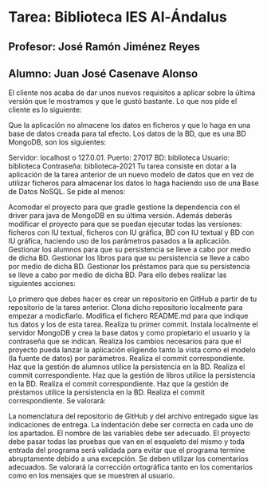 # Tarea: Biblioteca IES Al-Ándalus
## Profesor: José Ramón Jiménez Reyes
## Alumno: Juan José Casenave Alonso

El cliente nos acaba de dar unos nuevos requisitos a aplicar sobre la última versión que le mostramos y que le gustó bastante. Lo que nos pide el cliente es lo siguiente:

Que la aplicación no almacene los datos en ficheros y que lo haga en una base de datos creada para tal efecto.
Los datos de la BD, que es una BD MongoDB, son los siguientes:

Servidor: localhost o 127.0.01.
Puerto: 27017
BD: biblioteca
Usuario: biblioteca
Contraseña: biblioteca-2021
Tu tarea consiste en dotar a la aplicación de la tarea anterior de un nuevo modelo de datos que en vez de utilizar ficheros para almacenar los datos lo haga haciendo uso de una Base de Datos NoSQL. Se pide al menos:

Acomodar el proyecto para que gradle gestione la dependencia con el driver para java de MongoDB en su última versión. Además deberás modificar el proyecto para que se puedan ejecutar todas las versiones: ficheros con IU textual, ficheros con IU gráfica, BD con IU textual y BD con IU gráfica, haciendo uso de los parámetros pasados a la aplicación.
Gestionar los alumnos para que su persistencia se lleve a cabo por medio de dicha BD.
Gestionar los libros para que su persistencia se lleve a cabo por medio de dicha BD.
Gestionar los préstamos para que su persistencia se lleve a cabo por medio de dicha BD.
Para ello debes realizar las siguientes acciones:

Lo primero que debes hacer es crear un repositorio  en GitHub a partir de tu repositorio de la tarea anterior.
Clona dicho repositorio localmente para empezar a modicfiarlo. Modifica el fichero README.md para que indique tus datos y los de esta tarea. Realiza tu primer commit.
Instala localmente el servidor MongoDB y crea la base datos y como propietario el usuario y la contraseña que se indican.
Realiza los cambios necesarios para que el proyecto pueda lanzar la aplicación eligiendo tanto la vista como el modelo (la fuente de datos) por parámetros. Realiza el commit correspondiente.
Haz que la gestión de alumnos utilice la persistencia en la BD. Realiza el commit correspondiente.
Haz que la gestión de libros utilice la persistencia en la BD. Realiza el commit correspondiente.
Haz que la gestión de préstamos utilice la persistencia en la BD. Realiza el commit correspondiente.
Se valorará:

La nomenclatura del repositorio de GitHub y del archivo entregado sigue las indicaciones de entrega.
La indentación debe ser correcta en cada uno de los apartados.
El nombre de las variables debe ser adecuado.
El proyecto debe pasar todas las pruebas que van en el esqueleto del mismo y toda entrada del programa será validada para evitar que el programa termine abruptamente debido a una excepción.
Se deben utilizar los comentarios adecuados.
Se valorará la corrección ortográfica tanto en los comentarios como en los mensajes que se muestren al usuario.
